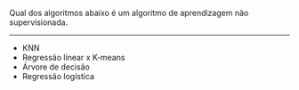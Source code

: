 Qual dos algoritmos abaixo é um algoritmo de aprendizagem não supervisionada.

---

- KNN
- Regressão linear
x K-means
- Árvore de decisão
- Regressão logística
